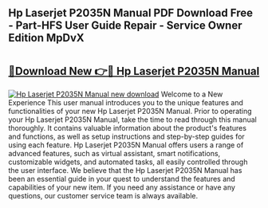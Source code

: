## Hp Laserjet P2035N Manual PDF Download Free - Part-HFS User Guide Repair - Service Owner Edition MpDvX

# <h2><a href="http://bc30077.oget.top/?id=Hp+Laserjet+P2035N+Manual">🔗Download New 👉🔴 Hp Laserjet P2035N Manual</a></h2>

[![Hp Laserjet P2035N Manual new download](https://i.imgur.com/5g1atiW.png)](http://bc30077.oget.top/?id=Hp+Laserjet+P2035N+Manual)
Welcome to a New Experience This user manual introduces you to the unique features and functionalities of your new Hp Laserjet P2035N Manual. Prior to operating your Hp Laserjet P2035N Manual, take the time to read through this manual thoroughly. It contains valuable information about the product's features and functions, as well as setup instructions and step-by-step guides for using each feature. Hp Laserjet P2035N Manual offers users a range of advanced features, such as virtual assistant, smart notifications, customizable widgets, and automated tasks, all easily controlled through the user interface. We believe that the Hp Laserjet P2035N Manual has been an essential guide in your quest to understand the features and capabilities of your new item. If you need any assistance or have any questions, our customer service team is always available.
